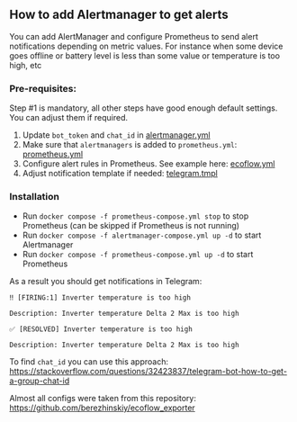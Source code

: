 ## How to add Alertmanager to get alerts

You can add AlertManager and configure Prometheus to send alert notifications depending on metric values. For instance when some
device goes offline or battery level is less than some value or temperature is too high, etc

### Pre-requisites:

Step #1 is mandatory, all other steps have good enough default settings. You can adjust them if required.

1. Update `bot_token` and `chat_id` in [alertmanager.yml](../docker-compose/alertmanager/alertmanager.yml)
2. Make sure that `alertmanagers` is added to
   `prometheus.yml`: [prometheus.yml](../docker-compose/prometheus/prometheus.yml)
3. Configure alert rules in Prometheus. See example here: [ecoflow.yml](../docker-compose/prometheus/alerts/ecoflow.yml)
4. Adjust notification template if needed: [telegram.tmpl](../docker-compose/alertmanager/templates/telegram.tmpl)

### Installation

* Run `docker compose -f prometheus-compose.yml stop` to stop Prometheus (can be skipped if Prometheus is not running)
* Run `docker compose -f alertmanager-compose.yml up -d` to start Alertmanager
* Run `docker compose -f prometheus-compose.yml up -d` to start Prometheus

As a result you should get notifications in Telegram:

```
‼️ [FIRING:1] Inverter temperature is too high

Description: Inverter temperature Delta 2 Max is too high
```

```
✅ [RESOLVED] Inverter temperature is too high

Description: Inverter temperature Delta 2 Max is too high
```

To find `chat_id` you can use this approach: https://stackoverflow.com/questions/32423837/telegram-bot-how-to-get-a-group-chat-id

Almost all configs were taken from this repository: https://github.com/berezhinskiy/ecoflow_exporter